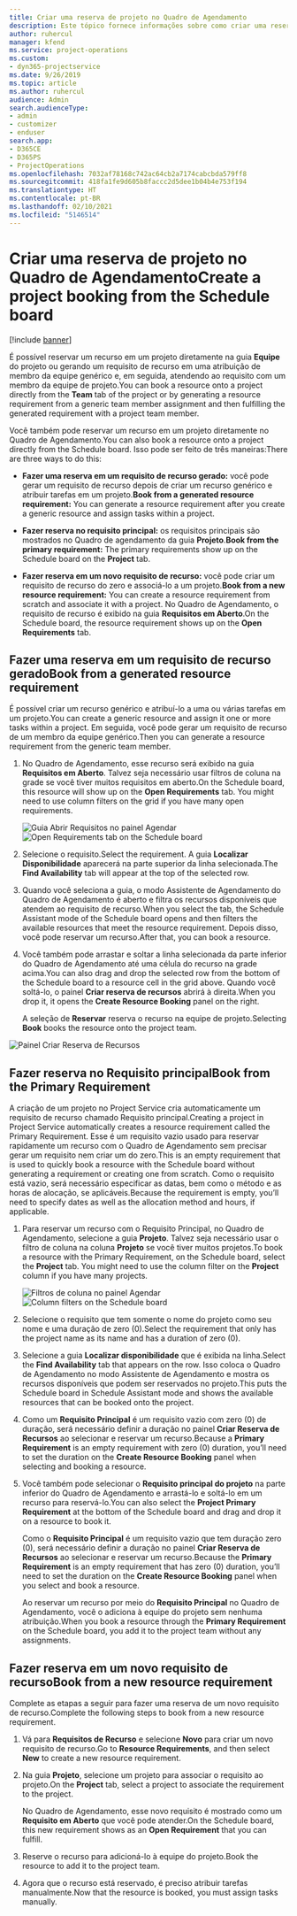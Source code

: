 ```yaml
---
title: Criar uma reserva de projeto no Quadro de Agendamento
description: Este tópico fornece informações sobre como criar uma reserva de projeto no quadro de agendamento.
author: ruhercul
manager: kfend
ms.service: project-operations
ms.custom:
- dyn365-projectservice
ms.date: 9/26/2019
ms.topic: article
ms.author: ruhercul
audience: Admin
search.audienceType:
- admin
- customizer
- enduser
search.app:
- D365CE
- D365PS
- ProjectOperations
ms.openlocfilehash: 7032af78168c742ac64cb2a7174cabcbda579ff8
ms.sourcegitcommit: 418fa1fe9d605b8faccc2d5dee1b04b4e753f194
ms.translationtype: HT
ms.contentlocale: pt-BR
ms.lasthandoff: 02/10/2021
ms.locfileid: "5146514"
---
```

# <a name="create-a-project-booking-from-the-schedule-board"></a><span data-ttu-id="761c5-103">Criar uma reserva de projeto no Quadro de Agendamento</span><span class="sxs-lookup"><span data-stu-id="761c5-103">Create a project booking from the Schedule board</span></span>

[!include [banner](../includes/psa-now-project-operations.md)]

<span data-ttu-id="761c5-104">É possível reservar um recurso em um projeto diretamente na guia **Equipe** do projeto ou gerando um requisito de recurso em uma atribuição de membro da equipe genérico e, em seguida, atendendo ao requisito com um membro da equipe de projeto.</span><span class="sxs-lookup"><span data-stu-id="761c5-104">You can book a resource onto a project directly from the **Team** tab of the project or by generating a resource requirement from a generic team member assignment and then fulfilling the generated requirement with a project team member.</span></span>

<span data-ttu-id="761c5-105">Você também pode reservar um recurso em um projeto diretamente no Quadro de Agendamento.</span><span class="sxs-lookup"><span data-stu-id="761c5-105">You can also book a resource onto a project directly from the Schedule board.</span></span> <span data-ttu-id="761c5-106">Isso pode ser feito de três maneiras:</span><span class="sxs-lookup"><span data-stu-id="761c5-106">There are three ways to do this:</span></span>

- <span data-ttu-id="761c5-107">**Fazer uma reserva em um requisito de recurso gerado:** você pode gerar um requisito de recurso depois de criar um recurso genérico e atribuir tarefas em um projeto.</span><span class="sxs-lookup"><span data-stu-id="761c5-107">**Book from a generated resource requirement:** You can generate a resource requirement after you create a generic resource and assign tasks within a project.</span></span>

- <span data-ttu-id="761c5-108">**Fazer reserva no requisito principal:** os requisitos principais são mostrados no Quadro de agendamento da guia **Projeto**.</span><span class="sxs-lookup"><span data-stu-id="761c5-108">**Book from the primary requirement:** The primary requirements show up on the Schedule board on the **Project** tab.</span></span> 

- <span data-ttu-id="761c5-109">**Fazer reserva em um novo requisito de recurso:** você pode criar um requisito de recurso do zero e associá-lo a um projeto.</span><span class="sxs-lookup"><span data-stu-id="761c5-109">**Book from a new resource requirement:** You can create a resource requirement from scratch and associate it with a project.</span></span> <span data-ttu-id="761c5-110">No Quadro de Agendamento, o requisito de recurso é exibido na guia **Requisitos em Aberto**.</span><span class="sxs-lookup"><span data-stu-id="761c5-110">On the Schedule board, the resource requirement shows up on the **Open Requirements** tab.</span></span>

## <a name="book-from-a-generated-resource-requirement"></a><span data-ttu-id="761c5-111">Fazer uma reserva em um requisito de recurso gerado</span><span class="sxs-lookup"><span data-stu-id="761c5-111">Book from a generated resource requirement</span></span>

<span data-ttu-id="761c5-112">É possível criar um recurso genérico e atribuí-lo a uma ou várias tarefas em um projeto.</span><span class="sxs-lookup"><span data-stu-id="761c5-112">You can create a generic resource and assign it one or more tasks within a project.</span></span> <span data-ttu-id="761c5-113">Em seguida, você pode gerar um requisito de recurso de um membro da equipe genérico.</span><span class="sxs-lookup"><span data-stu-id="761c5-113">Then you can generate a resource requirement from the generic team member.</span></span> 

1.  <span data-ttu-id="761c5-114">No Quadro de Agendamento, esse recurso será exibido na guia **Requisitos em Aberto**. Talvez seja necessário usar filtros de coluna na grade se você tiver muitos requisitos em aberto.</span><span class="sxs-lookup"><span data-stu-id="761c5-114">On the Schedule board, this resource will show up on the **Open Requirements** tab. You might need to use column filters on the grid if you have many open requirements.</span></span> 

    <span data-ttu-id="761c5-115">![Guia Abrir Requisitos no painel Agendar](media/FAQ-Project-Booking-Schedule-Board-1.png "Captura de tela da tabela de reservas e atribuições")</span><span class="sxs-lookup"><span data-stu-id="761c5-115">![Open Requirements tab on the Schedule board](media/FAQ-Project-Booking-Schedule-Board-1.png "Screenshot of bookings and assignments table")</span></span>

2. <span data-ttu-id="761c5-116">Selecione o requisito.</span><span class="sxs-lookup"><span data-stu-id="761c5-116">Select the requirement.</span></span> <span data-ttu-id="761c5-117">A guia **Localizar Disponibilidade** aparecerá na parte superior da linha selecionada.</span><span class="sxs-lookup"><span data-stu-id="761c5-117">The **Find Availability** tab will appear at the top of the selected row.</span></span>
 
3. <span data-ttu-id="761c5-118">Quando você seleciona a guia, o modo Assistente de Agendamento do Quadro de Agendamento é aberto e filtra os recursos disponíveis que atendem ao requisito de recurso.</span><span class="sxs-lookup"><span data-stu-id="761c5-118">When you select the tab, the Schedule Assistant mode of the Schedule board opens and then filters the available resources that meet the resource requirement.</span></span> <span data-ttu-id="761c5-119">Depois disso, você pode reservar um recurso.</span><span class="sxs-lookup"><span data-stu-id="761c5-119">After that, you can book a resource.</span></span>

4. <span data-ttu-id="761c5-120">Você também pode arrastar e soltar a linha selecionada da parte inferior do Quadro de Agendamento até uma célula do recurso na grade acima.</span><span class="sxs-lookup"><span data-stu-id="761c5-120">You can also drag and drop the selected row from the bottom of the Schedule board to a resource cell in the grid above.</span></span> <span data-ttu-id="761c5-121">Quando você soltá-lo, o painel **Criar reserva de recursos** abrirá à direita.</span><span class="sxs-lookup"><span data-stu-id="761c5-121">When you drop it, it opens the **Create Resource Booking** panel on the right.</span></span>

    <span data-ttu-id="761c5-122">A seleção de **Reservar** reserva o recurso na equipe de projeto.</span><span class="sxs-lookup"><span data-stu-id="761c5-122">Selecting **Book** books the resource onto the project team.</span></span>

![Painel Criar Reserva de Recursos](media/FAQ-Project-Booking-Schedule-Board-6.png "")
 

## <a name="book-from-the-primary-requirement"></a><span data-ttu-id="761c5-124">Fazer reserva no Requisito principal</span><span class="sxs-lookup"><span data-stu-id="761c5-124">Book from the Primary Requirement</span></span>

<span data-ttu-id="761c5-125">A criação de um projeto no Project Service cria automaticamente um requisito de recurso chamado Requisito principal.</span><span class="sxs-lookup"><span data-stu-id="761c5-125">Creating a project in Project Service automatically creates a resource requirement called the Primary Requirement.</span></span> <span data-ttu-id="761c5-126">Esse é um requisito vazio usado para reservar rapidamente um recurso com o Quadro de Agendamento sem precisar gerar um requisito nem criar um do zero.</span><span class="sxs-lookup"><span data-stu-id="761c5-126">This is an empty requirement that is used to quickly book a resource with the Schedule board without generating a requirement or creating one from scratch.</span></span> <span data-ttu-id="761c5-127">Como o requisito está vazio, será necessário especificar as datas, bem como o método e as horas de alocação, se aplicáveis.</span><span class="sxs-lookup"><span data-stu-id="761c5-127">Because the requirement is empty, you’ll need to specify dates as well as the allocation method and hours, if applicable.</span></span> 

1. <span data-ttu-id="761c5-128">Para reservar um recurso com o Requisito Principal, no Quadro de Agendamento, selecione a guia **Projeto**. Talvez seja necessário usar o filtro de coluna na coluna **Projeto** se você tiver muitos projetos.</span><span class="sxs-lookup"><span data-stu-id="761c5-128">To book a resource with the Primary Requirement, on the Schedule board, select the **Project** tab. You might need to use the column filter on the **Project** column if you have many projects.</span></span>

   <span data-ttu-id="761c5-129">![Filtros de coluna no painel Agendar](media/FAQ-Project-Booking-Schedule-Board-2.png "Captura de tela da tabela de reservas e atribuições")</span><span class="sxs-lookup"><span data-stu-id="761c5-129">![Column filters on the Schedule board](media/FAQ-Project-Booking-Schedule-Board-2.png "Screenshot of bookings and assignments table")</span></span>

2. <span data-ttu-id="761c5-130">Selecione o requisito que tem somente o nome do projeto como seu nome e uma duração de zero (0).</span><span class="sxs-lookup"><span data-stu-id="761c5-130">Select the requirement that only has the project name as its name and has a duration of zero (0).</span></span>

3. <span data-ttu-id="761c5-131">Selecione a guia **Localizar disponibilidade** que é exibida na linha.</span><span class="sxs-lookup"><span data-stu-id="761c5-131">Select the **Find Availability** tab that appears on the row.</span></span> <span data-ttu-id="761c5-132">Isso coloca o Quadro de Agendamento no modo Assistente de Agendamento e mostra os recursos disponíveis que podem ser reservados no projeto.</span><span class="sxs-lookup"><span data-stu-id="761c5-132">This puts the Schedule board in Schedule Assistant mode and shows the available resources that can be booked onto the project.</span></span>

4. <span data-ttu-id="761c5-133">Como um **Requisito Principal** é um requisito vazio com zero (0) de duração, será necessário definir a duração no painel **Criar Reserva de Recursos** ao selecionar e reservar um recurso.</span><span class="sxs-lookup"><span data-stu-id="761c5-133">Because a **Primary Requirement** is an empty requirement with zero (0) duration, you’ll need to set the duration on the **Create Resource Booking** panel when selecting and booking a resource.</span></span>

5. <span data-ttu-id="761c5-134">Você também pode selecionar o **Requisito principal do projeto** na parte inferior do Quadro de Agendamento e arrastá-lo e soltá-lo em um recurso para reservá-lo.</span><span class="sxs-lookup"><span data-stu-id="761c5-134">You can also select the **Project Primary Requirement** at the bottom of the Schedule board and drag and drop it on a resource to book it.</span></span>
 
    <span data-ttu-id="761c5-135">Como o **Requisito Principal** é um requisito vazio que tem duração zero (0), será necessário definir a duração no painel **Criar Reserva de Recursos** ao selecionar e reservar um recurso.</span><span class="sxs-lookup"><span data-stu-id="761c5-135">Because the **Primary Requirement** is an empty requirement that has zero (0) duration, you’ll need to set the duration on the **Create Resource Booking** panel when you select and book a resource.</span></span>
 
    <span data-ttu-id="761c5-136">Ao reservar um recurso por meio do **Requisito Principal** no Quadro de Agendamento, você o adiciona à equipe do projeto sem nenhuma atribuição.</span><span class="sxs-lookup"><span data-stu-id="761c5-136">When you book a resource through the **Primary Requirement** on the Schedule board, you add it to the project team without any assignments.</span></span>
 
## <a name="book-from-a-new-resource-requirement"></a><span data-ttu-id="761c5-137">Fazer reserva em um novo requisito de recurso</span><span class="sxs-lookup"><span data-stu-id="761c5-137">Book from a new resource requirement</span></span>
<span data-ttu-id="761c5-138">Complete as etapas a seguir para fazer uma reserva de um novo requisito de recurso.</span><span class="sxs-lookup"><span data-stu-id="761c5-138">Complete the following steps to book from a new resource requirement.</span></span> 

1. <span data-ttu-id="761c5-139">Vá para **Requisitos de Recurso** e selecione **Novo** para criar um novo requisito de recurso.</span><span class="sxs-lookup"><span data-stu-id="761c5-139">Go to **Resource Requirements**, and then select **New** to create a new resource requirement.</span></span>

2. <span data-ttu-id="761c5-140">Na guia **Projeto**, selecione um projeto para associar o requisito ao projeto.</span><span class="sxs-lookup"><span data-stu-id="761c5-140">On the **Project** tab, select a project to associate the requirement to the project.</span></span>
 
    <span data-ttu-id="761c5-141">No Quadro de Agendamento, esse novo requisito é mostrado como um **Requisito em Aberto** que você pode atender.</span><span class="sxs-lookup"><span data-stu-id="761c5-141">On the Schedule board, this new requirement shows as an **Open Requirement** that you can fulfill.</span></span>

3. <span data-ttu-id="761c5-142">Reserve o recurso para adicioná-lo à equipe do projeto.</span><span class="sxs-lookup"><span data-stu-id="761c5-142">Book the resource to add it to the project team.</span></span>

4. <span data-ttu-id="761c5-143">Agora que o recurso está reservado, é preciso atribuir tarefas manualmente.</span><span class="sxs-lookup"><span data-stu-id="761c5-143">Now that the resource is booked, you must assign tasks manually.</span></span>

